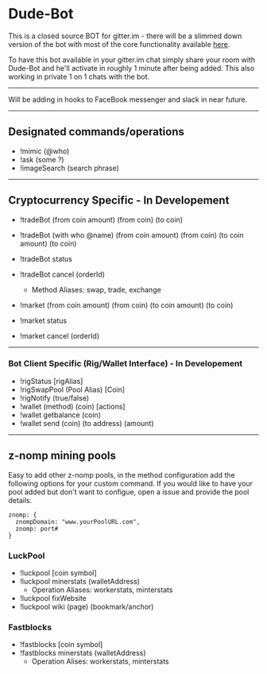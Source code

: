 # Dude-Bot

This is a closed source BOT for gitter.im - there will be a slimmed down version of the bot with most of the core functionality available [here](https://github.com/Dude-WTF/simple-gitter.im-bot).

To have this bot available in your gitter.im chat simply share your room with Dude-Bot and he'll activate in roughly 1 minute after being added. This also working in private 1 on 1 chats with the bot.

---

Will be adding in hooks to FaceBook messenger and slack in near future.

---

## Designated commands/operations

* !mimic (@who)
* !ask (some ?)
* !imageSearch (search phrase)

---

## Cryptocurrency Specific - In Developement
* !tradeBot (from coin amount) (from coin) (to coin)
* !tradeBot (with who @name) (from coin amount) (from coin) (to coin amount) (to coin)
* !tradeBot status
* !tradeBot cancel (orderId)
  * Method Aliases: swap, trade, exchange

* !market (from coin amount) (from coin) (to coin amount) (to coin)
* !market status 
* !market cancel (orderId)

---

### Bot Client Specific (Rig/Wallet Interface) - In Developement
* !rigStatus [rigAlias]
* !rigSwapPool (Pool Alias) [Coin]
* !rigNotify (true/false)
* !wallet (method) (coin) [actions]
* !wallet getbalance (coin)
* !wallet send (coin) (to address) (amount)

---

## z-nomp mining pools

Easy to add other z-nomp pools, in the method configuration add the following options for your custom command. If you would like to have your pool added but don't want to configue, open a issue and provide the pool details.

```
znomp: {
  znompDomain: "www.yourPoolURL.com",
  znomp: port#
}
```

### LuckPool
* !luckpool [coin symbol]
* !luckpool minerstats (walletAddress)
  * Operation Aliases: workerstats, minterstats
* !luckpool fixWebsite
* !luckpool wiki (page) (bookmark/anchor)

### Fastblocks
* !fastblocks [coin symbol]
* !fastblocks minerstats (walletAddress)
  * Operation Alises: workerstats, minterstats

